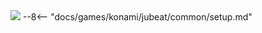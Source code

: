 <img class="header-logo" src="/img/konami/jubeat/festo/logo.webp">
--8<-- "docs/games/konami/jubeat/common/setup.md"